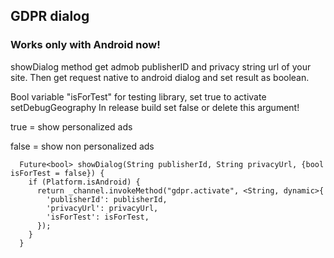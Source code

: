 ## GDPR dialog

### Works only with Android now!


 showDialog method get admob publisherID and privacy string url of your site.
 Then get request native to android dialog and set result as boolean.
 
Bool variable "isForTest" for testing library, set true to activate setDebugGeography
 In release build set false or delete this argument!
 
 true = show personalized ads
 
 false = show non personalized ads
  
```
  Future<bool> showDialog(String publisherId, String privacyUrl, {bool isForTest = false}) {
    if (Platform.isAndroid) {
      return _channel.invokeMethod("gdpr.activate", <String, dynamic>{
        'publisherId': publisherId,
        'privacyUrl': privacyUrl,
        'isForTest': isForTest,
      });
    }
  }
```